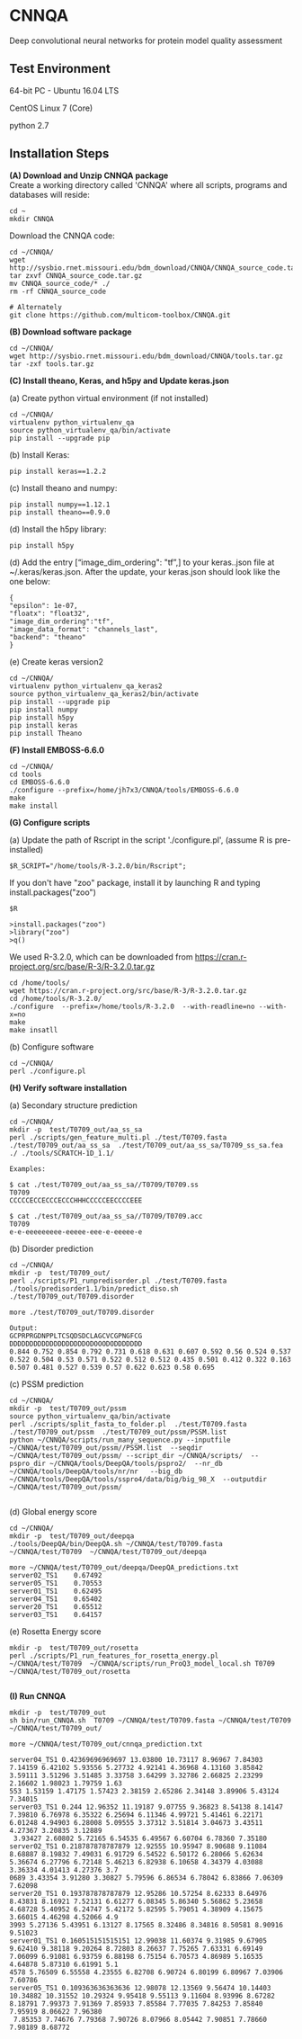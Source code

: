 # CNNQA
Deep convolutional neural networks for protein model quality assessment


Test Environment
--------------------------------------------------------------------------------------
64-bit PC - Ubuntu 16.04 LTS

CentOS Linux 7 (Core)

python 2.7


Installation Steps
--------------------------------------------------------------------------------------

**(A) Download and Unzip CNNQA package**  
Create a working directory called 'CNNQA' where all scripts, programs and databases will reside:
```
cd ~
mkdir CNNQA
```
Download the CNNQA code:
```
cd ~/CNNQA/
wget http://sysbio.rnet.missouri.edu/bdm_download/CNNQA/CNNQA_source_code.tar.gz
tar zxvf CNNQA_source_code.tar.gz
mv CNNQA_source_code/* ./
rm -rf CNNQA_source_code

# Alternately
git clone https://github.com/multicom-toolbox/CNNQA.git
```

**(B) Download software package**  
```
cd ~/CNNQA/  
wget http://sysbio.rnet.missouri.edu/bdm_download/CNNQA/tools.tar.gz
tar -zxf tools.tar.gz
```

**(C) Install theano, Keras, and h5py and Update keras.json**  


(a) Create python virtual environment (if not installed)
```
cd ~/CNNQA/  
virtualenv python_virtualenv_qa
source python_virtualenv_qa/bin/activate
pip install --upgrade pip
```

(b) Install Keras:
```
pip install keras==1.2.2
```

(c) Install theano and numpy: 
```
pip install numpy==1.12.1
pip install theano==0.9.0
```

(d) Install the h5py library:  
```
pip install h5py
```

(d) Add the entry [“image_dim_ordering": "tf”,] to your keras..json file at ~/.keras/keras.json. After the update, your keras.json should look like the one below:  
```
{
"epsilon": 1e-07,
"floatx": "float32",
"image_dim_ordering":"tf",
"image_data_format": "channels_last",
"backend": "theano"
}
```

(e) Create keras version2
```
cd ~/CNNQA/  
virtualenv python_virtualenv_qa_keras2
source python_virtualenv_qa_keras2/bin/activate
pip install --upgrade pip
pip install numpy
pip install h5py
pip install keras
pip install Theano
```

**(F) Install EMBOSS-6.6.0**  
```
cd ~/CNNQA/
cd tools
cd EMBOSS-6.6.0
./configure --prefix=/home/jh7x3/CNNQA/tools/EMBOSS-6.6.0
make
make install
```


**(G) Configure scripts**  

(a) Update the path of Rscript in the script './configure.pl', (assume R is pre-installed)
```
$R_SCRIPT="/home/tools/R-3.2.0/bin/Rscript";
```
If you don't have "zoo" package, install it by launching R and typing install.packages("zoo")

```
$R

>install.packages("zoo")
>library("zoo")
>q()
```
We used R-3.2.0, which can be downloaded from https://cran.r-project.org/src/base/R-3/R-3.2.0.tar.gz
```
cd /home/tools/
wget https://cran.r-project.org/src/base/R-3/R-3.2.0.tar.gz
cd /home/tools/R-3.2.0/
./configure  --prefix=/home/tools/R-3.2.0  --with-readline=no --with-x=no
make
make insatll
```

(b) Configure software

```
cd ~/CNNQA/ 
perl ./configure.pl
```

**(H) Verify software installation**  

(a) Secondary structure prediction
```
cd ~/CNNQA/  
mkdir -p  test/T0709_out/aa_ss_sa
perl ./scripts/gen_feature_multi.pl ./test/T0709.fasta   ./test/T0709_out/aa_ss_sa  ./test/T0709_out/aa_ss_sa/T0709_ss_sa.fea ./ ./tools/SCRATCH-1D_1.1/
```

```
Examples:

$ cat ./test/T0709_out/aa_ss_sa//T0709/T0709.ss
T0709
CCCCCECCECCCECCCHHHCCCCCEECCCCEEE

$ cat ./test/T0709_out/aa_ss_sa//T0709/T0709.acc
T0709
e-e-eeeeeeeee-eeeee-eee-e-eeeee-e
```

(b) Disorder prediction
```
cd ~/CNNQA/  
mkdir -p  test/T0709_out/
perl ./scripts/P1_runpredisorder.pl ./test/T0709.fasta ./tools/predisorder1.1/bin/predict_diso.sh ./test/T0709_out/T0709.disorder

more ./test/T0709_out/T0709.disorder

Output:
GCPRPRGDNPPLTCSQDSDCLAGCVCGPNGFCG
DDDDDDDDDDDDDDDDDDDODOOODODDDDDDD
0.844 0.752 0.854 0.792 0.731 0.618 0.631 0.607 0.592 0.56 0.524 0.537 0.522 0.504 0.53 0.571 0.522 0.512 0.512 0.435 0.501 0.412 0.322 0.163 0.507 0.481 0.527 0.539 0.57 0.622 0.623 0.58 0.695

```

(c) PSSM prediction
```
cd ~/CNNQA/  
mkdir -p  test/T0709_out/pssm
source python_virtualenv_qa/bin/activate
perl ./scripts/split_fasta_to_folder.pl  ./test/T0709.fasta  ./test/T0709_out/pssm  ./test/T0709_out/pssm/PSSM.list
python ~/CNNQA/scripts/run_many_sequence.py --inputfile ~/CNNQA/test/T0709_out/pssm//PSSM.list  --seqdir ~/CNNQA/test/T0709_out/pssm/ --script_dir ~/CNNQA/scripts/  --pspro_dir ~/CNNQA/tools/DeepQA/tools/pspro2/  --nr_db ~/CNNQA/tools/DeepQA/tools/nr/nr   --big_db ~/CNNQA/tools/DeepQA/tools/sspro4/data/big/big_98_X  --outputdir ~/CNNQA/test/T0709_out/pssm/
```

```

```
(d) Global energy score

```
cd ~/CNNQA/  
mkdir -p  test/T0709_out/deepqa
./tools/DeepQA/bin/DeepQA.sh ~/CNNQA/test/T0709.fasta ~/CNNQA/test/T0709  ~/CNNQA/test/T0709_out/deepqa

more ~/CNNQA/test/T0709_out/deepqa/DeepQA_predictions.txt 
server02_TS1	0.67492
server05_TS1	0.70553
server01_TS1	0.62495
server04_TS1	0.65402
server20_TS1	0.65512
server03_TS1	0.64157
```

(e) Rosetta Energy score
```
mkdir -p  test/T0709_out/rosetta
perl ./scripts/P1_run_features_for_rosetta_energy.pl ~/CNNQA/test/T0709  ~/CNNQA/scripts/run_ProQ3_model_local.sh T0709  ~/CNNQA/test/T0709_out/rosetta


```

**(I)  Run CNNQA**
```
mkdir -p  test/T0709_out
sh bin/run_CNNQA.sh  T0709 ~/CNNQA/test/T0709.fasta ~/CNNQA/test/T0709  ~/CNNQA/test/T0709_out/
```

```
more ~/CNNQA/test/T0709_out/cnnqa_prediction.txt

server04_TS1 0.42369696969697 13.03800 10.73117 8.96967 7.84303 7.14159 6.42102 5.93556 5.27732 4.92141 4.36968 4.13160 3.85842 3.59111 3.51296 3.51485 3.33758 3.64299 3.32786 2.66825 2.23299 2.16602 1.98023 1.79759 1.63
553 1.53159 1.47175 1.57423 2.38159 2.65286 2.34148 3.89906 5.43124 7.34015
server03_TS1 0.244 12.96352 11.19187 9.07755 9.36823 8.54138 8.14147 7.39810 6.76978 6.35322 6.25694 6.11346 4.99721 5.41461 6.22171 6.01248 4.94903 6.28008 5.09555 3.37312 3.51814 3.04673 3.43511 4.27367 3.20835 3.12889
 3.93427 2.60802 5.72165 6.54535 6.49567 6.60704 6.78360 7.35180
server02_TS1 0.218787878787879 12.92555 10.95947 8.90688 9.11084 8.68887 8.19832 7.49031 6.91729 6.54522 6.50172 6.28066 5.62634 5.36674 6.27796 6.72148 5.46213 6.82938 6.10658 4.34379 4.03088 3.36334 4.01413 4.27376 3.7
0689 3.43354 3.91280 3.30827 5.79596 6.86534 6.78042 6.83866 7.06309 7.62098
server20_TS1 0.193787878787879 12.95286 10.57254 8.62333 8.64976 8.43831 8.16921 7.52131 6.61277 6.08345 5.86340 5.56862 5.23658 4.68728 5.40952 6.24747 5.42172 5.82595 5.79051 4.38909 4.15675 3.66015 4.46298 4.52066 4.9
3993 5.27136 5.43951 6.13127 8.17565 8.32486 8.34816 8.50581 8.90916 9.51023
server01_TS1 0.160515151515151 12.99038 11.60374 9.31985 9.67905 9.62410 9.38118 9.20264 8.72803 8.26637 7.75265 7.63331 6.69149 7.06099 6.91081 6.93759 6.88198 6.75154 6.70573 4.86989 5.16535 4.64878 5.87310 6.61991 5.1
4578 5.76509 6.55558 4.23555 6.82708 6.90724 6.80199 6.80967 7.03906 7.60786
server05_TS1 0.109363636363636 12.98078 12.13569 9.56474 10.14403 10.34882 10.31552 10.29324 9.95418 9.55113 9.11604 8.93996 8.67282 8.18791 7.99373 7.91369 7.85933 7.85584 7.77035 7.84253 7.85840 7.95919 8.06622 7.96380
 7.85353 7.74676 7.79368 7.90726 8.07966 8.05442 7.90851 7.78660 7.98189 8.68772
```
